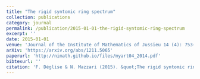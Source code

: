 ```yaml
---
title: "The rigid syntomic ring spectrum"
collection: publications
category: journal
permalink: /publication/2015-01-01-the-rigid-syntomic-ring-spectrum
excerpt: ''
date: 2015-01-01
venue: 'Journal of the Institute of Mathematics of Jussieu 14 (4): 753–799'
arXiv: 'https://arxiv.org/abs/1211.5065'
paperurl: 'http://nimath.github.io/files/myart04_2014.pdf'
bibtexurl: ''
citation: 'F. Déglise & N. Mazzari (2015). &quot;The rigid syntomic ring spectrum.&quot; <i>Journal of the Institute of Mathematics of Jussieu</i>, 14 (4), 753–799.'
---
```

